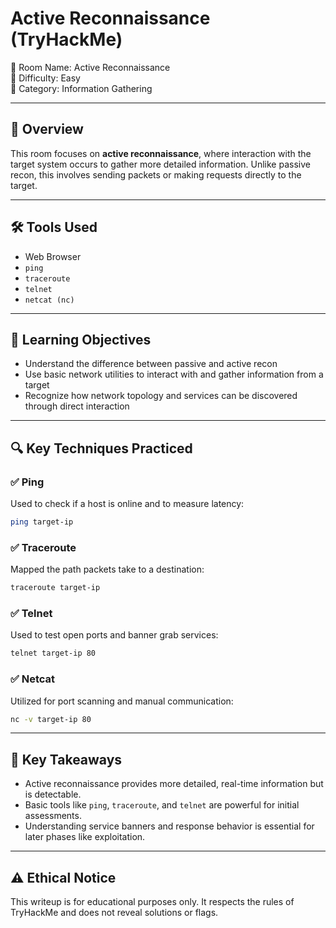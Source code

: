 # Active Reconnaissance (TryHackMe)

🔗 Room Name: Active Reconnaissance  
🧠 Difficulty: Easy  
📁 Category: Information Gathering

---

## 📝 Overview

This room focuses on **active reconnaissance**, where interaction with the target system occurs to gather more detailed information. Unlike passive recon, this involves sending packets or making requests directly to the target.

---

## 🛠️ Tools Used

- Web Browser
- `ping`
- `traceroute`
- `telnet`
- `netcat (nc)`

---

## 🧪 Learning Objectives

- Understand the difference between passive and active recon
- Use basic network utilities to interact with and gather information from a target
- Recognize how network topology and services can be discovered through direct interaction

---

## 🔍 Key Techniques Practiced

### ✅ Ping

Used to check if a host is online and to measure latency:

```bash
ping target-ip
```

### ✅ Traceroute

Mapped the path packets take to a destination:

```bash
traceroute target-ip
```

### ✅ Telnet

Used to test open ports and banner grab services:

```bash
telnet target-ip 80
```

### ✅ Netcat

Utilized for port scanning and manual communication:

```bash
nc -v target-ip 80
```

---

## 🎯 Key Takeaways

- Active reconnaissance provides more detailed, real-time information but is detectable.
- Basic tools like `ping`, `traceroute`, and `telnet` are powerful for initial assessments.
- Understanding service banners and response behavior is essential for later phases like exploitation.

---

## ⚠️ Ethical Notice

This writeup is for educational purposes only. It respects the rules of TryHackMe and does not reveal solutions or flags.
